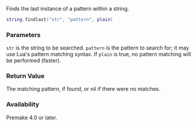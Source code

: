 Finds the last instance of a pattern within a string.

```lua
string.findlast("str", "pattern", plain)
```

### Parameters ###

`str` is the string to be searched. `pattern` is the pattern to search for; it may use Lua's pattern matching syntax. If `plain` is true, no pattern matching will be performed (faster).


### Return Value ###

The matching pattern, if found, or nil if there were no matches.


### Availability ###

Premake 4.0 or later.
